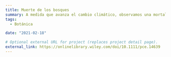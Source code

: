 ```yaml
---
title: Muerte de los bosques 
summary: A medida que avanza el cambio climático, observamos una mortalidad creciente en nuestros bosques. Estudiamos los mecanismos fisiológicos detrás de este proceso, y cómo mitigarlo a través de la gestión forestal.
tags:
  - Botánica

date: "2021-02-18"

# Optional external URL for project (replaces project detail page).
external_link: https://onlinelibrary.wiley.com/doi/10.1111/pce.14639
---
```


